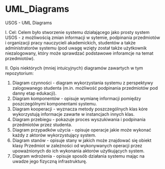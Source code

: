 # UML_Diagrams
USOS - UML Diagrams

I. Cel:
  Celem było stworzenie systemu działającego jako prosty system USOS - z możliwością zmian informacji w sytemie, podpinania przedmiotów i organizacji pracy nauczycieli akademickich, studentów a także administratorów systemu (pod uwagę wzięty został także użytkownik niezalogowany, który może sprawdzać podstawowe inforamcje na temat przedmiotów). 

II. Opis niektórych (mniej intuicyjnych) diagramów zawartych w tym repozytorium:
  1. Diagram czynności - diagram wykorzystania systemu z perspektywy zalogowanego studenta (m.in. możliwość podpinania przedmiotów pod danny etap edukacji).
  2. Diagram komponentów - opisuje wymianę informacji pomiędzy poszczególnymi komponentami systemu.
  3. Diagram kooperacji - wyznacza metody poszczególnych klas kóre wykorzystują informacje zawarte w instancjach innych klas.
  4. Diagram przebiegu - pokazuje proces wyszukiwania i podpinania przedmiotów przez studenta.
  5. Diagram przypadków użycia - opisuje operacje jakie może wykonać każdy z aktorów wykorzystujący system.
  6. Diagram stanów - opisuje stany w jakich może znajdować się obiekt klasy Przedmiot w zależności od wykonywanych operacji przez upoważnionych do ich wykonania aktorów użytkujących system.
  7. Diagram wdrożenia - opisuje sposób działania systemu mając na uwadze jego fizyczną infrastrukturę.
